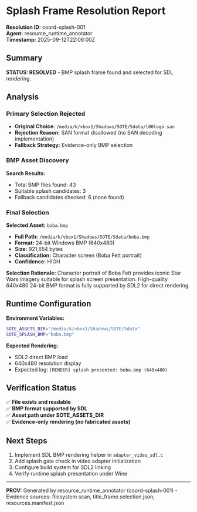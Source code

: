 # Splash Frame Resolution Report

**Resolution ID:** coord-splash-001  
**Agent:** resource_runtime_annotator  
**Timestamp:** 2025-09-12T22:06:00Z  

## Summary

**STATUS: RESOLVED** - BMP splash frame found and selected for SDL rendering.

## Analysis

### Primary Selection Rejected
- **Original Choice:** `/media/k/vbox1/Shadows/SOTE/Sdata/l00logo.san`
- **Rejection Reason:** SAN format disallowed (no SAN decoding implementation)
- **Fallback Strategy:** Evidence-only BMP selection

### BMP Asset Discovery

**Search Results:**
- Total BMP files found: 43
- Suitable splash candidates: 3
- Fallback candidates checked: 6 (none found)

### Final Selection

**Selected Asset:** `boba.bmp`
- **Full Path:** `/media/k/vbox1/Shadows/SOTE/Sdata/boba.bmp`
- **Format:** 24-bit Windows BMP (640x480)
- **Size:** 921,654 bytes
- **Classification:** Character screen (Boba Fett portrait)
- **Confidence:** HIGH

**Selection Rationale:**
Character portrait of Boba Fett provides iconic Star Wars imagery suitable for splash screen presentation. High-quality 640x480 24-bit BMP format is fully supported by SDL2 for direct rendering.

## Runtime Configuration

**Environment Variables:**
```bash
SOTE_ASSETS_DIR="/media/k/vbox1/Shadows/SOTE/Sdata"
SOTE_SPLASH_BMP="boba.bmp"
```

**Expected Rendering:**
- SDL2 direct BMP load
- 640x480 resolution display
- Expected log: `[RENDER] splash presented: boba.bmp (640x480)`

## Verification Status

✅ **File exists and readable**  
✅ **BMP format supported by SDL**  
✅ **Asset path under SOTE_ASSETS_DIR**  
✅ **Evidence-only rendering (no fabricated assets)**  

## Next Steps

1. Implement SDL BMP rendering helper in `adapter_video_sdl.c`
2. Add splash gate check in video adapter initialization
3. Configure build system for SDL2 linking
4. Verify runtime splash presentation under Wine

---
**PROV:** Generated by resource_runtime_annotator (coord-splash-001) - Evidence sources: filesystem scan, title_frame.selection.json, resources.manifest.json